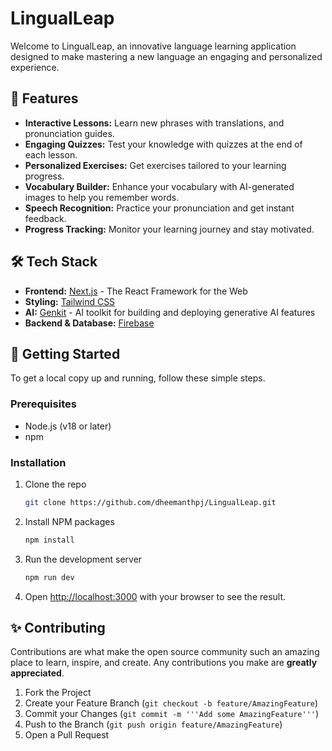 # LingualLeap

Welcome to LingualLeap, an innovative language learning application designed to make mastering a new language an engaging and personalized experience.

## 🚀 Features

*   **Interactive Lessons:** Learn new phrases with translations, and pronunciation guides.
*   **Engaging Quizzes:** Test your knowledge with quizzes at the end of each lesson.
*   **Personalized Exercises:** Get exercises tailored to your learning progress.
*   **Vocabulary Builder:** Enhance your vocabulary with AI-generated images to help you remember words.
*   **Speech Recognition:** Practice your pronunciation and get instant feedback.
*   **Progress Tracking:** Monitor your learning journey and stay motivated.

## 🛠️ Tech Stack

*   **Frontend:** [Next.js](https://nextjs.org/) - The React Framework for the Web
*   **Styling:** [Tailwind CSS](https://tailwindcss.com/)
*   **AI:** [Genkit](https://firebase.google.com/docs/genkit) - AI toolkit for building and deploying generative AI features
*   **Backend & Database:** [Firebase](https://firebase.google.com/)

## 🏁 Getting Started

To get a local copy up and running, follow these simple steps.

### Prerequisites

*   Node.js (v18 or later)
*   npm

### Installation

1.  Clone the repo
    ```sh
    git clone https://github.com/dheemanthpj/LingualLeap.git
    ```
2.  Install NPM packages
    ```sh
    npm install
    ```
3.  Run the development server
    ```sh
    npm run dev
    ```
4.  Open [http://localhost:3000](http://localhost:3000) with your browser to see the result.

## ✨ Contributing

Contributions are what make the open source community such an amazing place to learn, inspire, and create. Any contributions you make are **greatly appreciated**.

1.  Fork the Project
2.  Create your Feature Branch (`git checkout -b feature/AmazingFeature`)
3.  Commit your Changes (`git commit -m '''Add some AmazingFeature'''`)
4.  Push to the Branch (`git push origin feature/AmazingFeature`)
5.  Open a Pull Request

